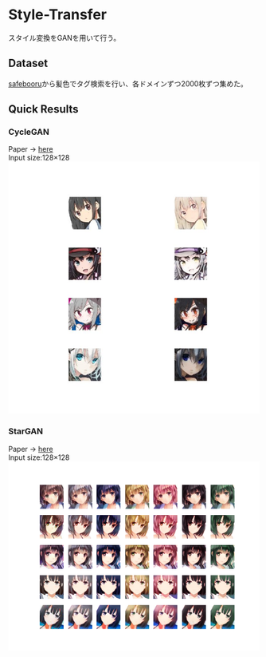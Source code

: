 # Style-Transfer
スタイル変換をGANを用いて行う。
## Dataset
[safebooru](https://safebooru.org/)から髪色でタグ検索を行い、各ドメインずつ2000枚ずつ集めた。  

## Quick Results
### CycleGAN
Paper -> [here](https://arxiv.org/pdf/1703.10593.pdf "here")  
Input size:128×128  
![CycleGAN](./CycleGAN/result.jpg)

### StarGAN
Paper -> [here](https://arxiv.org/abs/1711.09020 "here")  
Input size:128×128  
![StarGAN](./StarGAN/result_2.png)
